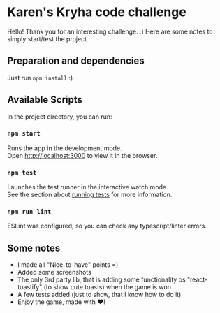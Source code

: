 # Karen's Kryha code challenge

Hello!
Thank you for an interesting challenge. :)
Here are some notes to simply start/test the project.

## Preparation and dependencies

Just run `npm install` :)

## Available Scripts

In the project directory, you can run:

### `npm start`

Runs the app in the development mode.\
Open [http://localhost:3000](http://localhost:3000) to view it in the browser.

### `npm test`

Launches the test runner in the interactive watch mode.\
See the section about [running tests](https://facebook.github.io/create-react-app/docs/running-tests) for more information.

### `npm run lint`

ESLint was configured, so you can check any typescript/linter errors.

## Some notes
- I made all "Nice-to-have" points =)
- Added some screenshots
- The only 3rd party lib, that is adding some functionality os "react-toastify" (to show cute toasts) when the game is won
- A few tests added (just to show, that I know how to do it)
- Enjoy the game, made with ❤️!